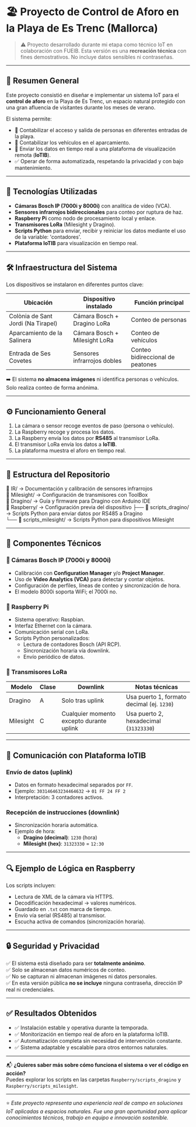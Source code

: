 # 🏖️ Proyecto de Control de Aforo en la Playa de Es Trenc (Mallorca)

> ⚠️ Proyecto desarrollado durante mi etapa como técnico IoT en colaboración con FUEIB. Esta versión es una **recreación técnica** con fines demostrativos. No incluye datos sensibles ni contraseñas.

---

## 📌 Resumen General

Este proyecto consistió en diseñar e implementar un sistema IoT para el **control de aforo** en la Playa de Es Trenc, un espacio natural protegido con una gran afluencia de visitantes durante los meses de verano.

El sistema permite:

- 👣 Contabilizar el acceso y salida de personas en diferentes entradas de la playa.
- 🚗 Contabilizar los vehículos en el aparcamiento.
- 📡 Enviar los datos en tiempo real a una plataforma de visualización remota (**IoTIB**).
- ✅ Operar de forma automatizada, respetando la privacidad y con bajo mantenimiento.

---

## 🧠 Tecnologías Utilizadas

- **Cámaras Bosch IP (7000i y 8000i)** con analítica de vídeo (VCA).
- **Sensores infrarrojos bidireccionales** para conteo por ruptura de haz.
- **Raspberry Pi** como nodo de procesamiento local y enlace.
- **Transmisores LoRa** (Milesight y Dragino).
- **Scripts Python** para enviar, recibir y reiniciar los datos mediante el uso de la variable: 'contadores'.
- **Plataforma IoTIB** para visualización en tiempo real.

---

## 🛠️ Infraestructura del Sistema

Los dispositivos se instalaron en diferentes puntos clave:

| Ubicación                        | Dispositivo instalado             | Función principal                     |
|----------------------------------|-----------------------------------|----------------------------------------|
| Colònia de Sant Jordi (Na Tirapel) | Cámara Bosch + Dragino LoRa       | Conteo de personas                    |
| Aparcamiento de la Salinera       | Cámara Bosch + Milesight LoRa     | Conteo de vehículos                   |
| Entrada de Ses Covetes           | Sensores infrarrojos dobles       | Conteo bidireccional de peatones      |

➡️ El sistema **no almacena imágenes** ni identifica personas o vehículos. Solo realiza conteo de forma anónima.

---

## ⚙️ Funcionamiento General

1. La cámara o sensor recoge eventos de paso (persona o vehículo).
2. La Raspberry recoge y procesa los datos.
3. La Raspberry envía los datos por **RS485** al transmisor LoRa.
4. El transmisor LoRa envía los datos a **IoTIB**.
5. La plataforma muestra el aforo en tiempo real.

---

## 🧩 Estructura del Repositorio

📁 IR/                        → Documentación y calibración de sensores infrarrojos  
📁 Milesight/                 → Configuración de transmisores con ToolBox  
📁 Dragino/                   → Guía y firmware para Dragino con Arduino IDE  
📁 Raspberry/                 → Configuración previa del dispositivo
├── 📁 scripts_dragino/       → Scripts Python para enviar datos por RS485 a Dragino  
└── 📁 scripts_milesight/     → Scripts Python para dispositivos Milesight

---

## 🔧 Componentes Técnicos

### 🎥 Cámaras Bosch IP (7000i y 8000i)

- Calibración con **Configuration Manager** y/o **Project Manager**.
- Uso de **Video Analytics (VCA)** para detectar y contar objetos.
- Configuración de perfiles, líneas de conteo y sincronización de hora.
- El modelo 8000i soporta WiFi; el 7000i no.

### 🍓 Raspberry Pi

- Sistema operativo: Raspbian.
- Interfaz Ethernet con la cámara.
- Comunicación serial con LoRa.
- Scripts Python personalizados:
  - Lectura de contadores Bosch (API RCP).
  - Sincronización horaria vía downlink.
  - Envío periódico de datos.

### 📶 Transmisores LoRa

| Modelo     | Clase | Downlink | Notas técnicas                                   |
|------------|-------|----------|--------------------------------------------------|
| Dragino    | A     | Solo tras uplink | Usa puerto 1, formato decimal (ej. `1230`)    |
| Milesight  | C     | Cualquier momento excepto durante uplink | Usa puerto 2, hexadecimal (`31323330`) |

---

## 📡 Comunicación con Plataforma IoTIB

### Envío de datos (uplink)

- Datos en formato hexadecimal separados por `FF`.
- Ejemplo: `303146463234464632` → `01 FF 24 FF 2`
- Interpretación: 3 contadores activos.

### Recepción de instrucciones (downlink)

- Sincronización horaria automática.
- Ejemplo de hora:
  - **Dragino (decimal)**: `1230` (hora)
  - **Milesight (hex)**: `31323330` = `12:30`

---

## 🔍 Ejemplo de Lógica en Raspberry

Los scripts incluyen:

- Lectura de XML de la cámara vía HTTPS.
- Decodificación hexadecimal → valores numéricos.
- Guardado en `.txt` con marca de tiempo.
- Envío vía serial (RS485) al transmisor.
- Escucha activa de comandos (sincronización horaria).

---

## 🔒 Seguridad y Privacidad

✅ El sistema está diseñado para ser **totalmente anónimo**.  
✅ Solo se almacenan datos numéricos de conteo.  
✅ No se capturan ni almacenan imágenes ni datos personales.  
✅ En esta versión pública **no se incluye** ninguna contraseña, dirección IP real ni credenciales.

---

## ✅ Resultados Obtenidos

- ✅ Instalación estable y operativa durante la temporada.
- ✅ Monitorización en tiempo real de aforo en la plataforma IoTIB.
- ✅ Automatización completa sin necesidad de intervención constante.
- ✅ Sistema adaptable y escalable para otros entornos naturales.

---

📬 **¿Quieres saber más sobre cómo funciona el sistema o ver el código en acción?**  
Puedes explorar los scripts en las carpetas `Raspberry/scripts_dragino` y `Raspberry/scripts_milesight`.

---

⭐ *Este proyecto representa una experiencia real de campo en soluciones IoT aplicadas a espacios naturales. Fue una gran oportunidad para aplicar conocimientos técnicos, trabajo en equipo e innovación sostenible.*


